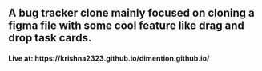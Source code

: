 <h2>A bug tracker clone mainly focused on cloning a figma file with some cool feature like drag and drop task cards.</h2>
<h4>Live at: https://krishna2323.github.io/dimention.github.io/ </h4>

